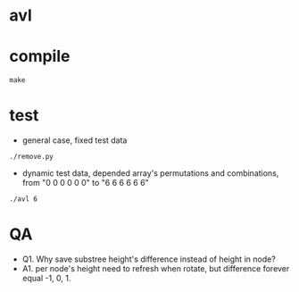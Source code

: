 avl
==================

# compile

`
make
`

# test

* general case, fixed test data

`./remove.py`

* dynamic test data, depended array's permutations and combinations, from "0 0 0 0 0 0" to "6 6 6 6 6 6"

`./avl 6`

# QA

* Q1. Why save substree height's difference instead of height in node?
* A1. per node's height need to refresh when rotate, but difference forever equal -1, 0, 1.